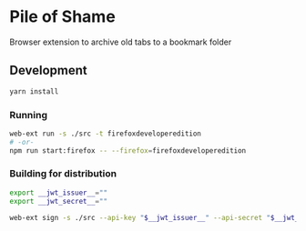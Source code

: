 
# Pile of Shame

Browser extension to archive old tabs to a bookmark folder

## Development

```bash
yarn install
```

### Running

```bash
web-ext run -s ./src -t firefoxdeveloperedition
# -or-
npm run start:firefox -- --firefox=firefoxdeveloperedition
```

### Building for distribution

```bash
export __jwt_issuer__=""
export __jwt_secret__=""

web-ext sign -s ./src --api-key "$__jwt_issuer__" --api-secret "$__jwt_secret__"
```
